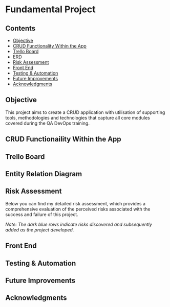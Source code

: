 # Fundamental Project 

## Contents

* [Objective](#objective)
* [CRUD Functionality Within the App](#CRUD-functionality-within-the-app)
* [Trello Board](#Trello-Board)
* [ERD](#Entity-Relation-Diagram)
* [Risk Assessment](#Risk-Assessment)
* [Front End](#Front-End)
* [Testing & Automation](#Testing-&-Automation)
* [Future Improvements](#Future-Improvements)
* [Acknowledgments](#Acknowledgments)




## Objective

This project aims to create a CRUD application with utilisation of supporting tools, methodologies and technologies that capture all core modules covered during the QA DevOps training.


## CRUD Functionaility Within the App



## Trello Board


## Entity Relation Diagram 


## Risk Assessment 

Below you can find my detailed risk assessment, which provides a comprehensive evaluation of the perceived risks associated with the success and failure of this project. 


_Note: The dark blue rows indicate risks discovered and subsequently added as the project developed._ 

## Front End


## Testing & Automation


## Future Improvements


## Acknowledgments

